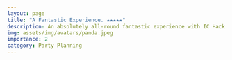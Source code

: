 ```yaml
---
layout: page
title: "A Fantastic Experience. ★★★★★"
description: An absolutely all-round fantastic experience with IC Hack App. - Panda
img: assets/img/avatars/panda.jpeg
importance: 2
category: Party Planning
---
```


<!-- <meta http-equiv="refresh" content="1; URL=/assets/pdf/classics-cheat-sheets.pdf" /> -->